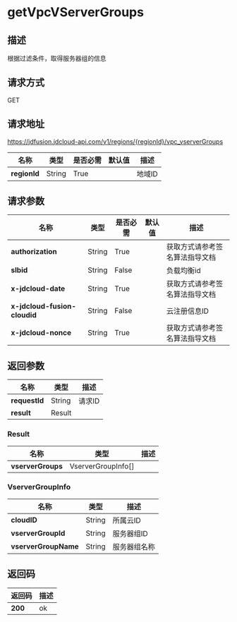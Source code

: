 # getVpcVServerGroups


## 描述
根据过滤条件，取得服务器组的信息

## 请求方式
GET

## 请求地址
https://jdfusion.jdcloud-api.com/v1/regions/{regionId}/vpc_vserverGroups

|名称|类型|是否必需|默认值|描述|
|---|---|---|---|---|
|**regionId**|String|True| |地域ID|

## 请求参数
|名称|类型|是否必需|默认值|描述|
|---|---|---|---|---|
|**authorization**|String|True| |获取方式请参考签名算法指导文档|
|**slbid**|String|False| |负载均衡id|
|**x-jdcloud-date**|String|True| |获取方式请参考签名算法指导文档|
|**x-jdcloud-fusion-cloudid**|String|False| |云注册信息ID|
|**x-jdcloud-nonce**|String|True| |获取方式请参考签名算法指导文档|


## 返回参数
|名称|类型|描述|
|---|---|---|
|**requestId**|String|请求ID|
|**result**|Result| |

### Result
|名称|类型|描述|
|---|---|---|
|**vserverGroups**|VserverGroupInfo[]| |
### VserverGroupInfo
|名称|类型|描述|
|---|---|---|
|**cloudID**|String|所属云ID|
|**vserverGroupId**|String|服务器组ID|
|**vserverGroupName**|String|服务器组名称|

## 返回码
|返回码|描述|
|---|---|
|**200**|ok|
